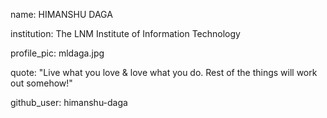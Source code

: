 name: HIMANSHU DAGA

institution: The LNM Institute of Information Technology

profile_pic: mldaga.jpg

quote: "Live what you love & love what you do. Rest of the things will work out somehow!"

github_user: himanshu-daga
